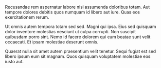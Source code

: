 Recusandae rem aspernatur labore nisi assumenda doloribus totam. Aut tempore dolores debitis quos numquam id libero aut iure. Quas eos exercitationem rerum.
 Ut omnis autem tempora totam sed sed. Magni qui ipsa. Eius sed quisquam dolor inventore molestias nesciunt ut culpa corrupti. Non suscipit quibusdam porro sint. Nemo id facere dolorem qui eum beatae sunt velit occaecati. Et ipsam molestiae deserunt omnis.
 Quaerat nulla sit amet autem praesentium velit tenetur. Sequi fugiat est sed libero ipsum eum sit magnam. Quos quisquam voluptatem molestiae eos iusto aut.